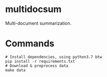 # multidocsum
Multi-document summarization.

# Commands
```
# Install dependencies, using python3.7 btw
pip install -r requirements.txt
# Download & preprocess data
make data
```
